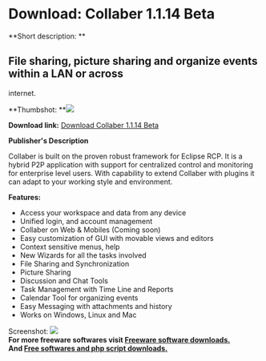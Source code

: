 # Download: Collaber 1.1.14 Beta

**Short description: **

## File sharing, picture sharing and organize events within a LAN or across
internet.

  
**Thumbshot: **![](http://www.freewarefiles.com/screenshot/collaber13_md.gif)   
  
**Download link:** [Download Collaber 1.1.14 Beta](http://freesoftwares.boysofts.com/Collaber-Beta_program_25221.html)  
  

**Publisher's Description**  
  

Collaber is built on the proven robust framework for Eclipse RCP. It is a
hybrid P2P application with support for centralized control and monitoring for
enterprise level users. With capability to extend Collaber with plugins it can
adapt to your working style and environment.

**Features:**

  * Access your workspace and data from any device 
  * Unified login, and account management 
  * Collaber on Web & Mobiles (Coming soon) 
  * Easy customization of GUI with movable views and editors 
  * Context sensitive menus, help 
  * New Wizards for all the tasks involved 
  * File Sharing and Synchronization 
  * Picture Sharing 
  * Discussion and Chat Tools 
  * Task Management with Time Line and Reports 
  * Calendar Tool for organizing events 
  * Easy Messaging with attachments and history 
  * Works on Windows, Linux and Mac 

  
  
Screenshot: ![](http://www.freewarefiles.com/screenshot/collaber13.gif)  
**For more freeware softwares visit [Freeware software downloads.](http://freesoftwares.boysofts.com/)**   
**And [Free softwares and php script downloads.](http://www.boysofts.com/)**


